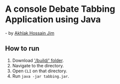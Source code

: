 # A console Debate Tabbing Application using Java

\- by [Akhlak Hossain Jim](https://ahjim.com)

## How to run

1. Download ['/build/' folder](./build/).
2. Navigate to the directory.
3. Open `CLI` on that directory.
4. Run `java -jar tabbing.jar`.
